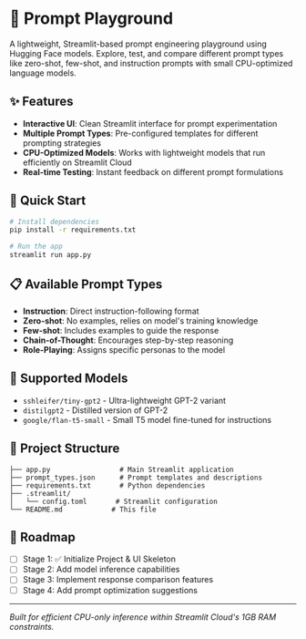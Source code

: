 # 🧠 Prompt Playground

A lightweight, Streamlit-based prompt engineering playground using Hugging Face models. Explore, test, and compare different prompt types like zero-shot, few-shot, and instruction prompts with small CPU-optimized language models.

## ✨ Features

- **Interactive UI**: Clean Streamlit interface for prompt experimentation
- **Multiple Prompt Types**: Pre-configured templates for different prompting strategies
- **CPU-Optimized Models**: Works with lightweight models that run efficiently on Streamlit Cloud
- **Real-time Testing**: Instant feedback on different prompt formulations

## 🚀 Quick Start

```bash
# Install dependencies
pip install -r requirements.txt

# Run the app
streamlit run app.py
```

## 📋 Available Prompt Types

- **Instruction**: Direct instruction-following format
- **Zero-shot**: No examples, relies on model's training knowledge  
- **Few-shot**: Includes examples to guide the response
- **Chain-of-Thought**: Encourages step-by-step reasoning
- **Role-Playing**: Assigns specific personas to the model

## 🤖 Supported Models

- `sshleifer/tiny-gpt2` - Ultra-lightweight GPT-2 variant
- `distilgpt2` - Distilled version of GPT-2
- `google/flan-t5-small` - Small T5 model fine-tuned for instructions

## 📁 Project Structure

```
├── app.py                 # Main Streamlit application
├── prompt_types.json      # Prompt templates and descriptions
├── requirements.txt       # Python dependencies
├── .streamlit/           
│   └── config.toml       # Streamlit configuration
└── README.md            # This file
```

## 🎯 Roadmap

- [ ] Stage 1: ✅ Initialize Project & UI Skeleton 
- [ ] Stage 2: Add model inference capabilities
- [ ] Stage 3: Implement response comparison features
- [ ] Stage 4: Add prompt optimization suggestions

---

*Built for efficient CPU-only inference within Streamlit Cloud's 1GB RAM constraints.*
